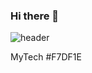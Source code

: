 ### Hi there 👋
![header](https://capsule-render.vercel.app/api?type=waving&color=gradient&height=300&section=header&text=JoonKi%20&fontSize=90)

MyTech
#F7DF1E
<!--
**joonki53/joonki53** is a ✨ _special_ ✨ repository because its `README.md` (this file) appears on your GitHub profile.

Here are some ideas to get you started:

- 🔭 I’m currently working on ...
- 🌱 I’m currently learning ...
- 👯 I’m looking to collaborate on ...
- 🤔 I’m looking for help with ...
- 💬 Ask me about ...
- 📫 How to reach me: ...
- 😄 Pronouns: ...
- ⚡ Fun fact: ...
-->
